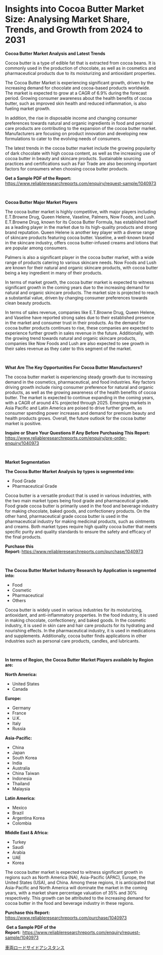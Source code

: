 <p><h1>Insights into Cocoa Butter Market Size: Analysing Market Share, Trends, and Growth from 2024 to 2031</h1></p><p><strong>Cocoa Butter Market Analysis and Latest Trends</strong></p>
<p><p>Cocoa butter is a type of edible fat that is extracted from cocoa beans. It is commonly used in the production of chocolate, as well as in cosmetics and pharmaceutical products due to its moisturizing and antioxidant properties.</p><p>The Cocoa Butter Market is experiencing significant growth, driven by the increasing demand for chocolate and cocoa-based products worldwide. The market is expected to grow at a CAGR of 6.9% during the forecast period. Growing consumer awareness about the health benefits of cocoa butter, such as improved skin health and reduced inflammation, is also fueling market growth.</p><p>In addition, the rise in disposable income and changing consumer preferences towards natural and organic ingredients in food and personal care products are contributing to the expansion of the cocoa butter market. Manufacturers are focusing on product innovation and developing new formulations to cater to the evolving needs of consumers.</p><p>The latest trends in the cocoa butter market include the growing popularity of dark chocolate with high cocoa content, as well as the increasing use of cocoa butter in beauty and skincare products. Sustainable sourcing practices and certifications such as Fair Trade are also becoming important factors for consumers when choosing cocoa butter products.</p></p>
<p><strong>Get a Sample PDF of the Report:&nbsp;</strong> <a href="https://www.reliableresearchreports.com/enquiry/request-sample/1040973">https://www.reliableresearchreports.com/enquiry/request-sample/1040973</a></p>
<p>&nbsp;</p>
<p><strong>Cocoa Butter Major Market Players</strong></p>
<p><p>The cocoa butter market is highly competitive, with major players including E.T.Browne Drug, Queen Helene, Vaseline, Palmers, Now Foods, and Lush. E.T.Browne Drug, known for its Cocoa Butter Formula, has established itself as a leading player in the market due to its high-quality products and strong brand reputation. Queen Helene is another key player with a diverse range of skincare products featuring cocoa butter. Vaseline, a well-known brand in the skincare industry, offers cocoa butter-infused creams and lotions that are popular among consumers.</p><p>Palmers is also a significant player in the cocoa butter market, with a wide range of products catering to various skincare needs. Now Foods and Lush are known for their natural and organic skincare products, with cocoa butter being a key ingredient in many of their products.</p><p>In terms of market growth, the cocoa butter market is expected to witness significant growth in the coming years due to the increasing demand for natural and organic skincare products. The market size is projected to reach a substantial value, driven by changing consumer preferences towards clean beauty products.</p><p>In terms of sales revenue, companies like E.T.Browne Drug, Queen Helene, and Vaseline have reported strong sales due to their established presence in the market and consumer trust in their products. As the demand for cocoa butter products continues to rise, these companies are expected to experience further growth in sales revenue in the future. Additionally, with the growing trend towards natural and organic skincare products, companies like Now Foods and Lush are also expected to see growth in their sales revenue as they cater to this segment of the market.</p></p>
<p>&nbsp;</p>
<p><strong>What Are The Key Opportunities For Cocoa Butter Manufacturers?</strong></p>
<p><p>The cocoa butter market is experiencing steady growth due to increasing demand in the cosmetics, pharmaceutical, and food industries. Key factors driving growth include rising consumer preference for natural and organic products, as well as the growing awareness of the health benefits of cocoa butter. The market is expected to continue expanding in the coming years, with a CAGR of around 4% projected through 2025. Emerging markets in Asia Pacific and Latin America are poised to drive further growth, as consumer spending power increases and demand for premium beauty and health products grows. Overall, the future outlook for the cocoa butter market is positive.</p></p>
<p><strong>Inquire or Share Your Questions If Any Before Purchasing This Report:</strong> <a href="https://www.reliableresearchreports.com/enquiry/pre-order-enquiry/1040973">https://www.reliableresearchreports.com/enquiry/pre-order-enquiry/1040973</a></p>
<p>&nbsp;</p>
<p><strong>Market Segmentation</strong></p>
<p><strong>The Cocoa Butter Market Analysis by types is segmented into:</strong></p>
<p><ul><li>Food Grade</li><li>Pharmaceutical Grade</li></ul></p>
<p><p>Cocoa butter is a versatile product that is used in various industries, with the two main market types being food grade and pharmaceutical grade. Food grade cocoa butter is primarily used in the food and beverage industry for making chocolate, baked goods, and confectionery products. On the other hand, pharmaceutical grade cocoa butter is used in the pharmaceutical industry for making medicinal products, such as ointments and creams. Both market types require high quality cocoa butter that meets specific purity and quality standards to ensure the safety and efficacy of the final products.</p></p>
<p><strong>Purchase this Report:&nbsp;</strong><a href="https://www.reliableresearchreports.com/purchase/1040973">https://www.reliableresearchreports.com/purchase/1040973</a></p>
<p>&nbsp;</p>
<p><strong>The Cocoa Butter Market Industry Research by Application is segmented into:</strong></p>
<p><ul><li>Food</li><li>Cosmetic</li><li>Pharmaceutical</li><li>Others</li></ul></p>
<p><p>Cocoa butter is widely used in various industries for its moisturizing, antioxidant, and anti-inflammatory properties. In the food industry, it is used in making chocolate, confectionery, and baked goods. In the cosmetic industry, it is used in skin care and hair care products for its hydrating and nourishing effects. In the pharmaceutical industry, it is used in medications and supplements. Additionally, cocoa butter finds applications in other industries such as personal care products, candles, and lubricants.</p></p>
<p>&nbsp;</p>
<p><strong>In terms of Region, the Cocoa Butter Market Players available by Region are:</strong></p>
<p>
    <p> <strong> North America: </strong>
        <ul>
            <li>United States</li>
            <li>Canada</li>
        </ul>
        </p> 
    <p> <strong> Europe: </strong>
        <ul>
            <li>Germany</li>
            <li>France</li>
            <li>U.K.</li>
            <li>Italy</li>
            <li>Russia</li>
        </ul>
        </p> 
    <p> <strong> Asia-Pacific: </strong>
        <ul>
            <li>China</li>
            <li>Japan</li>
            <li>South Korea</li>
            <li>India</li>
            <li>Australia</li>
            <li>China Taiwan</li>
            <li>Indonesia</li>
            <li>Thailand</li>
            <li>Malaysia</li>
        </ul>
        </p> 
    <p> <strong> Latin America: </strong>
        <ul>
            <li>Mexico</li>
            <li>Brazil</li>
            <li>Argentina Korea</li>
            <li>Colombia</li>
        </ul>
        </p> 
    <p> <strong> Middle East & Africa: </strong>
        <ul>
            <li>Turkey</li>
            <li>Saudi</li>
            <li>Arabia</li>
            <li>UAE</li>
            <li>Korea</li>
        </ul>
    </p>
    </p>
<p><p>The cocoa butter market is expected to witness significant growth in regions such as North America (NA), Asia-Pacific (APAC), Europe, the United States (USA), and China. Among these regions, it is anticipated that Asia-Pacific and North America will dominate the market in the coming years, with a market share percentage valuation of 35% and 30% respectively. This growth can be attributed to the increasing demand for cocoa butter in the food and beverage industry in these regions.</p></p>
<p><strong>Purchase this Report: </strong><a href="https://www.reliableresearchreports.com/purchase/1040973">https://www.reliableresearchreports.com/purchase/1040973</a></p>
<p>&nbsp;<strong>Get a Sample PDF of the Report:&nbsp;&nbsp;</strong><a href="https://www.reliableresearchreports.com/enquiry/request-sample/1040973">https://www.reliableresearchreports.com/enquiry/request-sample/1040973</a></p>
<p><strong></strong></p>
<p><p><a href="https://github.com/lily-u-genius/Market-Research-Report-List-1/blob/main/173861417554.md">車両ロードサイドアシスタンス</a></p></p>